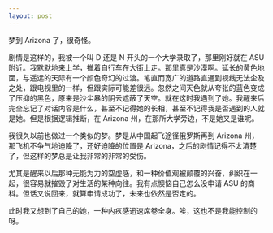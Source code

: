 ```yaml
---
layout: post
---
```


梦到 Arizona 了，很奇怪。

剧情是这样的，我被一个叫 D 还是 N 开头的一个大学录取了，那里刚好就在 ASU 附近。我默默地来上学，推着自行车在大街上走。那里真是沙漠啊。延长的黄色地面，与遥远的天际有一个颜色奇幻的过渡。笔直而宽广的道路直通到视线无法企及之处，跟电视里的一样，但跟实际可能差很远。忽然之间天色就从夸张的蓝色变成了压抑的黑色，原来是沙尘暴的阴云遮蔽了天空。就在这时我遇到了她。我醒来后完全忘记了对话内容是什么，甚至不记得她的长相，甚至不记得我是否遇到的人就是她。但是根据逻辑推断，在 Arizona 州，在那所大学旁边，不是她又是谁呢。

我很久以前也做过一个类似的梦。梦是从中国起飞途径俄罗斯再到 Arizona 州，那飞机不争气地迫降了，还好迫降的位置是 Arizona，之后的剧情记得不太清楚了，但这样的梦总是让我非常的非常的受伤。

尤其是醒来以后那种无能为力的空虚感，和一种价值观被颠覆的兴奋，纠织在一起，很容易就摧毁了对生活的某种向往。我有点懊恼自己怎么没申请 ASU 的商科。但话又说回来，就算申请成功了，未来也依然是否定的。

此时我又想到了自己的她，一种内疚感迅速席卷全身。唉，这也不是我能控制的呀。
